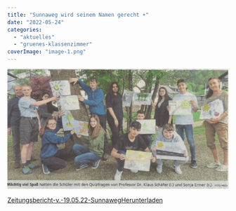 ```yaml
---
title: "Sunnaweg wird seinem Namen gerecht ☀"
date: "2022-05-24"
categories: 
  - "aktuelles"
  - "gruenes-klassenzimmer"
coverImage: "image-1.png"
---
```


![](images/image-1-1024x556.png)

[Zeitungsbericht-v.-19.05.22-Sunnaweg](https://volksschule-partenkirchen.de/wp-content/uploads/Zeitungsbericht-v.-19.05.22-Sunnaweg.pdf)[Herunterladen](https://volksschule-partenkirchen.de/wp-content/uploads/Zeitungsbericht-v.-19.05.22-Sunnaweg.pdf)
